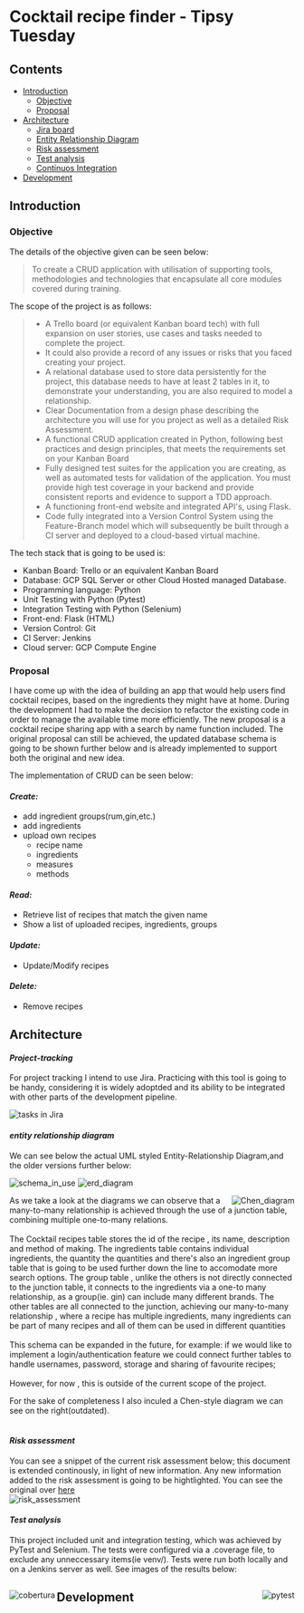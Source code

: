 # Cocktail recipe finder - Tipsy Tuesday

## **Contents**

 * [Introduction](#introduction)
   * [Objective](#objective)
   * [Proposal](#proposal)
 * [Architecture](#architecture)
   * [Jira board](#project-tracking)
   * [Entity Relationship Diagram](#entity-relationship-diagram)
   * [Risk assessment](#risk-assessment)
   * [Test analysis](#test-analysis)
   * [Continuos Integration](#continous-integration)
 * [Development](#development)

## **Introduction**

### Objective

The details of the objective given can be seen below:
>To create a CRUD application with utilisation of supporting tools,
>methodologies and technologies that encapsulate all core modules
>covered during training.

The scope of the project is as follows:
>* A Trello board (or equivalent Kanban board tech) with full expansion
>on user stories, use cases and tasks needed to complete the project.  
>* It could also provide a record of any issues or risks that you faced
>creating your project.  
>* A relational database used to store data persistently for the
>project, this database needs to have at least 2 tables in it, to
>demonstrate your understanding, you are also required to model a
>relationship.  
>* Clear Documentation from a design phase describing the architecture
>you will use for you project as well as a detailed Risk Assessment.  
>* A functional CRUD application created in Python, following best
>practices and design principles, that meets the requirements set on
>your Kanban Board  
>* Fully designed test suites for the application you are creating, as
>well as automated tests for validation of the application.  You must
>provide high test coverage in your backend and provide consistent
>reports and evidence to support a TDD approach.  
>* A functioning front-end website and integrated API's, using Flask.  
>* Code fully integrated into a Version Control System using the
>Feature-Branch model which will subsequently be built through a CI
>server and deployed to a cloud-based virtual machine.

The tech stack that is going to be used is:
* Kanban Board: Trello or an equivalent Kanban Board
* Database: GCP SQL Server or other Cloud Hosted managed Database.
* Programming language: Python
* Unit Testing with Python (Pytest)
* Integration Testing with Python (Selenium)
* Front-end: Flask (HTML)
* Version Control: Git
* CI Server: Jenkins
* Cloud server: GCP Compute Engine


### Proposal

I have come up with the idea of building an app that would help users find cocktail recipes, based on the ingredients they might have at home. During the development I had to make the decision to refactor the existing code in order to manage the available time more efficiently. The new proposal is a cocktail recipe sharing app with a search by name function included. The original proposal can still be achieved, the updated database schema is going to be shown further below and is already implemented to support both the original and new idea.

The implementation of CRUD can be seen below:

#### _Create:_
* add ingredient groups(rum,gin,etc.)
* add ingredients 
* upload own recipes
  * recipe name
  * ingredients
  * measures
  * methods
  
#### _Read:_
* Retrieve list of recipes that match the given name
* Show a list of uploaded recipes, ingredients, groups
#### _Update:_
* Update/Modify recipes

#### _Delete:_
* Remove recipes



## **Architecture**
#### _Project-tracking_
For project tracking I intend to use Jira. Practicing with this tool is going to be handy,  considering it is widely adoptded and its ability to be integrated with other parts of the development pipeline.

![tasks in Jira](https://github.com/GregNemeth/individual-project/blob/feature/Images/jira%20backlog_adobespark.png) 
#### _entity relationship diagram_

We can see below the actual UML styled Entity-Relationship Diagram,and the older versions further below:

![schema_in_use](https://github.com/GregNemeth/individual-project/blob/feature/Images/dbschemalatestest_adobespark.png)
![erd_diagram](https://github.com/GregNemeth/individual-project/blob/dev/Images/ERD.png)


<div style="block;"> 
<img align="right" src="https://github.com/GregNemeth/individual-project/blob/dev/Images/chen_diagram.png" alt="Chen_diagram"/>

As we take a look at the diagrams we can observe that a many-to-many relationship is achieved through the use of a junction table,
combining multiple one-to-many relations.
<br/><br/> 
The Cocktail recipes table stores the id of the recipe , its name, description and method of making. The ingredients table contains individual ingredients, the quantity the quantities and there's also an ingredient group table that is going to be used further down the line to accomodate more search options. The group table , unlike the others is not directly connected to the junction table, it connects to the ingredients via a one-to many relationship, as a group(ie. gin) can include many different brands. The other tables are all connected to the junction, achieving our many-to-many relationship , where a recipe has multiple ingredients, many ingredients can be part of many recipes and all of them can be used in different quantities
<br/><br/>
This schema can be expanded in the future, for example: if we would like to implement a login/authentication feature we could connect further tables to handle usernames, password, storage and sharing of favourite recipes; 
<br/><br/>
However, for now , this is outside of the current scope of the project.

For the sake of completeness I also inculed a Chen-style diagram we can see on the right(outdated).
<br/><br/>

#### _Risk assessment_
You can see a snippet of the current risk assessment below; this document is extended continously, in light of new information. Any new information added to the risk assessment is going to be hightlighted. You can see the original over [here](https://docs.google.com/spreadsheets/d/1xwiIfhJBYPYRosDp-_ihJtK8yqbxVfID_9N0vqu9v_I/edit?usp=sharing)
<br/>
![risk_assessment](https://github.com/GregNemeth/individual-project/blob/feature/Images/risklatest_adobespark.png)

</div>

#### _Test analysis_

This project included unit and integration testing, which was achieved by PyTest and Selenium. The tests were configured via a .coverage file, to exclude any unneccessary items(ie venv/). Tests were run both locally and on a Jenkins server as well. See images of the results below:
<div style="block;"> 
<img align="left" src="https://github.com/GregNemeth/individual-project/blob/feature/Images/cobertura_adobespark.png" alt="cobertura"/>
<div style="block;"> 
<img align="right" src="https://github.com/GregNemeth/individual-project/blob/feature/Images/pytest.png" alt="pytest"/>


## **Development**

